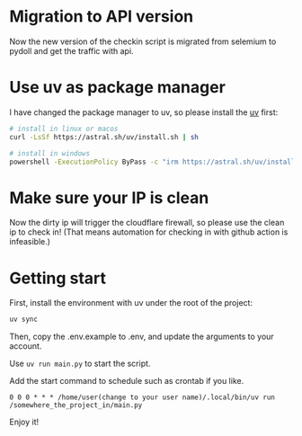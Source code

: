# Migration to API version
Now the new version of the checkin script is migrated from selemium to pydoll and get the traffic with api.

# Use uv as package manager
I have changed the package manager to uv, so please install the [uv](https://docs.astral.sh/uv/getting-started/installation/) first:

```bash
# install in linux or macos
curl -LsSf https://astral.sh/uv/install.sh | sh

# install in windows
powershell -ExecutionPolicy ByPass -c "irm https://astral.sh/uv/install.ps1 | iex"
```

# Make sure your IP is clean
Now the dirty ip will trigger the cloudflare firewall, so please use the clean ip to check in! (That means automation for checking in with github action is infeasible.)

# Getting start
First, install the environment with uv under the root of the project:
```bash
uv sync
```
Then, copy the .env.example to .env, and update the arguments to your account.

Use `uv run main.py` to start the script.

Add the start command to schedule such as crontab if you like.

```crontab
0 0 0 * * * /home/user(change to your user name)/.local/bin/uv run /somewhere_the_project_in/main.py 
```

Enjoy it!
